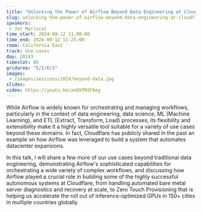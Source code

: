 ```yaml
---
title: "Unlocking the Power of Airflow Beyond Data Engineering at Cloudflare"
slug: unlocking-the-power-of-airflow-beyond-data-engineering-at-cloudflare
speakers:
 - Jet Mariscal
time_start: 2024-09-12 11:00:00
time_end: 2024-09-12 11:25:00
room: California East
track: Use cases
day: 20243
timeslot: 86
gridarea: "5/2/6/3"
images: 
 - /images/sessions/2024/beyond-data.jpg
slides: 
video: https://youtu.be/zm9XfM3F0eg
---
```


While Airflow is widely known for orchestrating and managing workflows, particularly in the context of data engineering, data science, ML (Machine Learning), and ETL (Extract, Transform, Load) processes, its flexibility and extensibility make it a highly versatile tool suitable for a variety of use cases beyond these domains. In fact, Cloudflare has publicly shared in the past an example on how Airflow was leveraged to build a system that automates datacenter expansions.
 
 
 
 In this talk, I will share a few more of our use cases beyond traditional data engineering, demonstrating Airflow's sophisticated capabilities for orchestrating a wide variety of complex workflows, and discussing how Airflow played a crucial role in building some of the highly successful autonomous systems at Cloudflare, from handling automated bare metal server diagnostics and recovery at scale, to Zero Touch Provisioning that is helping us accelerate the roll out of inference-optimized GPUs in 150+ cities in multiple countries globally.